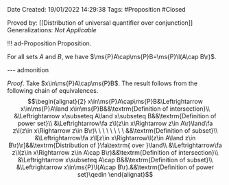 <br />
<br />

Date Created: 19/01/2022 14:29:38
Tags: #Proposition #Closed

Proved by: [[Distribution of universal quantifier over conjunction]]
Generalizations: _Not Applicable_

!!! ad-Proposition Proposition.

For all sets $A$ and $B$, we have $\ms{P}A\cap\ms{P}B=\ms{P}\l(A\cap B\r)$.

--- admonition

_Proof_. Take $x\in\ms{P}A\cap\ms{P}B$. The result follows from the following chain of equivalences.
$$\begin{alignat}{2}
    x\in\ms{P}A\cap\ms{P}B&\Leftrightarrow x\in\ms{P}A\land x\in\ms{P}B&&\textrm{Definition of intersection}\\
    &\Leftrightarrow x\subseteq A\land x\subseteq B&&\textrm{Definition of power set}\\
    &\Leftrightarrow\fa z\l(z\in x\Rightarrow z\in A\r)\land\fa z\l(z\in x\Rightarrow z\in B\r)\ \ \ \ \ \ \ \ &&\textrm{Definition of subset}\\
    &\Leftrightarrow\fa z\l[z\in x\Rightarrow\l(z\in A\land z\in B\r)\r]&&\textrm{Distribution of }\fa\textrm{ over }\land\\
    &\Leftrightarrow\fa z\l(z\in x\Rightarrow z\in A\cap B\r)&&\textrm{Definition of intersection}\\
    &\Leftrightarrow x\subseteq A\cap B&&\textrm{Definition of subset}\\
    &\Leftrightarrow x\in\ms{P}\l(A\cap B\r).&&\textrm{Definition of power set}\qedin
\end{alignat}$$
